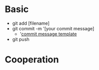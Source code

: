 # Basic
- git add [filename]
- git commit -m '[your commit message]
	- '[commit message template](https://gist.github.com/adeekshith/cd4c95a064977cdc6c50) 
- git push

# Cooperation
